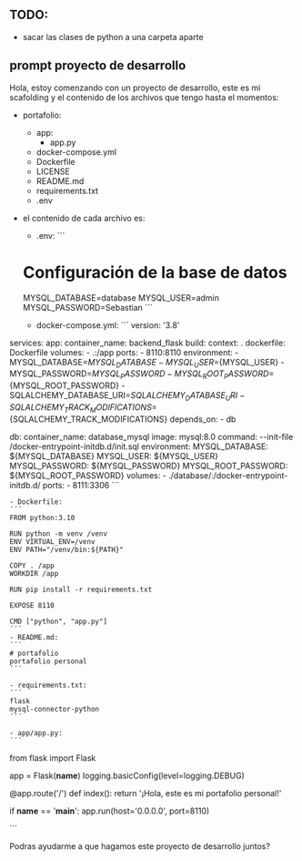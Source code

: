 ## TODO:
- sacar las clases de python a una carpeta aparte

## prompt proyecto de desarrollo
Hola, estoy comenzando con un proyecto de desarrollo, este es mi scafolding y el contenido de los archivos que tengo hasta el momentos:
- portafolio:
    - app:
        - app.py
    - docker-compose.yml 
    - Dockerfile 
    - LICENSE 
    - README.md 
    - requirements.txt
    - .env

- el contenido de cada archivo es:
    - .env:
    ´´´
    # Configuración de la base de datos
    MYSQL_DATABASE=database
    MYSQL_USER=admin
    MYSQL_PASSWORD=Sebastian
    ´´´

    - docker-compose.yml:
    ´´´
version: '3.8'

services:
  app:
    container_name: backend_flask
    build:
      context: .
      dockerfile: Dockerfile
    volumes:
      - .:/app
    ports:
      - 8110:8110
    environment:
      - MYSQL_DATABASE=${MYSQL_DATABASE}
      - MYSQL_USER=${MYSQL_USER}
      - MYSQL_PASSWORD=${MYSQL_PASSWORD}
      - MYSQL_ROOT_PASSWORD=${MYSQL_ROOT_PASSWORD}
      - SQLALCHEMY_DATABASE_URI=${SQLALCHEMY_DATABASE_URI}
      - SQLALCHEMY_TRACK_MODIFICATIONS=${SQLALCHEMY_TRACK_MODIFICATIONS}
    depends_on:
      - db

  db:
    container_name: database_mysql
    image: mysql:8.0
    command: --init-file /docker-entrypoint-initdb.d/init.sql
    environment:
      MYSQL_DATABASE: ${MYSQL_DATABASE}
      MYSQL_USER: ${MYSQL_USER}
      MYSQL_PASSWORD: ${MYSQL_PASSWORD}
      MYSQL_ROOT_PASSWORD: ${MYSQL_ROOT_PASSWORD}
    volumes:
      - ./database/:/docker-entrypoint-initdb.d/
    ports:
      - 8111:3306
    ´´´

    - Dockerfile:
    ´´´
    FROM python:3.10

    RUN python -m venv /venv
    ENV VIRTUAL_ENV=/venv
    ENV PATH="/venv/bin:${PATH}"

    COPY . /app
    WORKDIR /app

    RUN pip install -r requirements.txt

    EXPOSE 8110

    CMD ["python", "app.py"]
    ´´´
    - README.md:
    ´´´
    # portafolio
    portafolio personal
    ´´´

    - requirements.txt:
    ´´´
    flask
    mysql-connector-python
    ´´´

    - app/app.py:
    ´´´
from flask import Flask

app = Flask(__name__)
logging.basicConfig(level=logging.DEBUG)

@app.route('/')
def index():
    return '¡Hola, este es mi portafolio personal!'

if __name__ == '__main__':
    app.run(host='0.0.0.0', port=8110)

´´´

Podras ayudarme a que hagamos este proyecto de desarrollo juntos?

